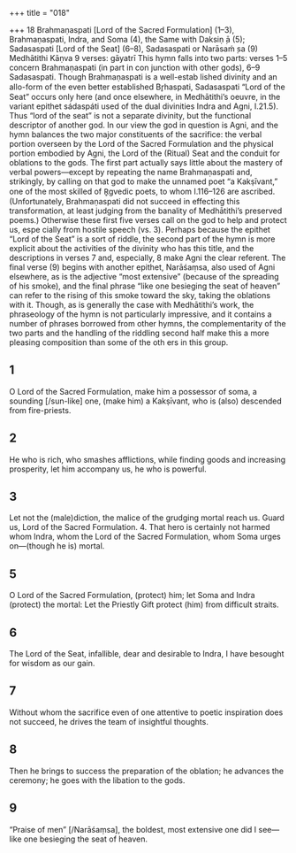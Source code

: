 +++
title = "018"

+++
18
Brahmaṇaspati [Lord of the Sacred Formulation] (1–3),  Brahmaṇaspati, Indra, and Soma (4), the Same with Daksiṇ ̣ā (5);  Sadasaspati [Lord of the Seat] (6–8), Sadasaspati or Narāsaḿ ̣sa (9)
Medhātithi Kāṇva
9 verses: gāyatrī
This hymn falls into two parts: verses 1–5 concern Brahmaṇaspati (in part in con junction with other gods), 6–9 Sadasaspati. Though Brahmaṇaspati is a well-estab lished divinity and an allo-form of the even better established Br̥haspati, Sadasaspati  “Lord of the Seat” occurs only here (and once elsewhere, in Medhātithi’s oeuvre,  in the variant epithet sádaspáti used of the dual divinities Indra and Agni, I.21.5).  Thus “lord of the seat” is not a separate divinity, but the functional descriptor of  another god. In our view the god in question is Agni, and the hymn balances the  two major constituents of the sacrifice: the verbal portion overseen by the Lord of  the Sacred Formulation and the physical portion embodied by Agni, the Lord of  the (Ritual) Seat and the conduit for oblations to the gods.
The first part actually says little about the mastery of verbal powers—except by  repeating the name Brahmaṇaspati and, strikingly, by calling on that god to make  the unnamed poet “a Kakṣīvant,” one of the most skilled of R̥gvedic poets, to whom  I.116–126 are ascribed. (Unfortunately, Brahmaṇaspati did not succeed in effecting  this transformation, at least judging from the banality of Medhātithi’s preserved  poems.) Otherwise these first five verses call on the god to help and protect us, espe
cially from hostile speech (vs. 3). Perhaps because the epithet “Lord of the Seat” is  a sort of riddle, the second part of the hymn is more explicit about the activities of  the divinity who has this title, and the descriptions in verses 7 and, especially, 8 make  Agni the clear referent. The final verse (9) begins with another epithet, Narāśaṃsa,  also used of Agni elsewhere, as is the adjective “most extensive” (because of the  spreading of his smoke), and the final phrase “like one besieging the seat of heaven”  can refer to the rising of this smoke toward the sky, taking the oblations with it.
Though, as is generally the case with Medhātithi’s work, the phraseology of the  hymn is not particularly impressive, and it contains a number of phrases borrowed  from other hymns, the complementarity of the two parts and the handling of the  riddling second half make this a more pleasing composition than some of the oth
ers in this group.
## 1
O Lord of the Sacred Formulation, make him a possessor of soma, a  sounding [/sun-like] one,
(make him) a Kakṣīvant, who is (also) descended from fire-priests.
## 2
He who is rich, who smashes afflictions, while finding goods and  increasing prosperity,
let him accompany us, he who is powerful.
## 3
Let not the (male)diction, the malice of the grudging mortal reach us. Guard us, Lord of the Sacred Formulation. 4. That hero is certainly not harmed whom Indra, whom the Lord of the  Sacred Formulation,
whom Soma urges on—(though he is) mortal.
## 5
O Lord of the Sacred Formulation, (protect) him; let Soma and Indra  (protect) the mortal:
Let the Priestly Gift protect (him) from difficult straits.
## 6
The Lord of the Seat, infallible, dear and desirable to Indra,
I have besought for wisdom as our gain.
## 7
Without whom the sacrifice even of one attentive to poetic inspiration  does not succeed,
he drives the team of insightful thoughts.
## 8
Then he brings to success the preparation of the oblation; he advances  the ceremony;
he goes with the libation to the gods.
## 9
“Praise of men” [/Narāśaṃsa], the boldest, most extensive one did I see— like one besieging the seat of heaven.
